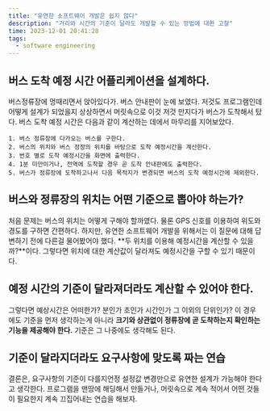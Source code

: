 ```yaml
---
title: "유연한 소프트웨어 개발은 쉽지 않다"
description: "거리와 시간의 기준이 달라도 개발할 수 있는 방법에 대한 고찰"
time: 2023-12-01 20:41:28
tags:
  - software engineering
---
```


## 버스 도착 예정 시간 어플리케이션을 설계하다.

버스정류장에 멍때리면서 앉아있다가. 버스 안내판이 눈에 보였다. 저것도 프로그램인데 어떻게 설계가 되었을지 상상하면서 머릿속으로 이것 저것 만지다가 버스가 도착해서 탔다. 버스 도착 예정 시간은 다음과 같이 계산하는 데에서 마무리를 지어보았다.

``` title="버스 도착 예정시간 전광판 프로그램 관찰"
1. 버스 정류장에 다가오는 버스를 구한다.
2. 버스의 위치와 버스 정장의 위치를 바탕으로 도착 예정시간을 계산한다.
3. 번호 별로 도착 예정시간을 화면에 출력한다.
4. 1분 미만이거나, 전역에 도착할 경우 곧 도착 안내판에도 출력한다.
5. 버스가 정류장에 도착하고나서 다음 목적지가 변경되면 버스의 도착 예정시간에 제외한다.
```

## 버스와 정류장의 위치는 어떤 기준으로 뽑아야 하는가?

처음 문제는 버스의 위치는 어떻게 구해야 할까였다. 물론 GPS 신호를 이용하여 위도와 경도를 구하면 간편하다. 하지만, 유연한 소프트웨어 개발을 위해서는 이 질문에 대해 답변하기 전에 다른걸 물어봤어야 했다. **두 위치를 이용해 예정시간을 계산할 수 있을까?**이다. 그렇다면 위치에 대한 계산값이 달라져도 예정시간을 구할 수 있기 때문이다. 

## 예정 시간의 기준이 달라져더라도 계산할 수 있어야 한다.

그렇다면 예상시간은 어떠한가? 분인가 초인가 시간인가 그 이외의 단위인가? 이 경우에도 기준을 먼저 생각하는게 아니라 **크기와 상관없이 정류장에 곧 도착하는지 확인하는 기능을 제공해야 한다.** 기준은 그 나중에도 생각해도 된다.

## 기준이 달라지더라도 요구사항에 맞도록 짜는 연습

결론은, 요구사항의 기준이 다를지언정 설정값 변경만으로 유연한 설계가 가능해야 한다고 생각한다. 프로그램을 맨땅에 해딩해서 만들거나, 머릿속으로 계속 적어서 어떤 것들이 필요한지 계속 끄집어내는 연습을 해보자. 

